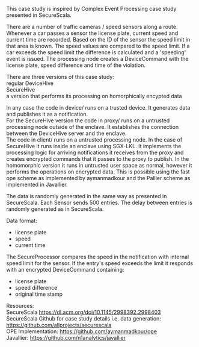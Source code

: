 This case study is inspired by Complex Event Processing case study presented in SecureScala.  

There are a number of traffic cameras / speed sensors along a route. Whenever a car passes a sensor the license plate, current speed and current time are recorded. 
Based on the ID of the sensor the speed limit in that area is known. The speed values are compared to the speed limit. If a car exceeds the speed limit the difference is calculated and a 'speeding' event is issued. The processing node creates a DeviceCommand with the license plate, speed difference and time of the violation.  

There are three versions of this case study:  
	regular DeviceHive  
	SecureHive  
	a version that performs its processing on homorphically encypted data


In any case the code in device/ runs on a trusted device. It generates data and publishes it as a notification.    
For the SecureHive version the code in proxy/ runs on a untrusted processing node outside of the enclave. It establishes the connection between the DeviceHive server and the enclave.   
The code in client/ runs on a untrusted processing node. In the case of SecureHive it runs inside an enclave using SGX-LKL. It implements the processing logic for arriving notifications it receives from the proxy and creates encrypted commands that it passes to the proxy to publish. In the homomorphic version it runs in untrusted user space as normal, however it performs the operations on encrypted data. This is possible using the fast ope scheme as implemented by aymanmadkour and the Pallier scheme as implemented in Javallier. 

The data is randomly generated in the same way as presented in SecureScala. 
Each Sensor sends 500 entries. The delay between entries is randomly generated as in SecureScala.   

Data format:    
 * license plate    
  * speed    
  * current time  

The SecureProcessor compares the speed in the notification with internal speed limit for the sensor. If the entry's speed exceeds the limit it responds with an encrypted DeviceCommand containing:  
  * license plate    
  * speed difference  
  * original time stamp  


Resources:    
SecureScala https://dl.acm.org/doi/10.1145/2998392.2998403     
SecureScala Github for case study details i.e. data generation: https://github.com/allprojects/securescala     
OPE Implementation: https://github.com/aymanmadkour/ope     
Javallier: 	https://github.com/n1analytics/javallier     
